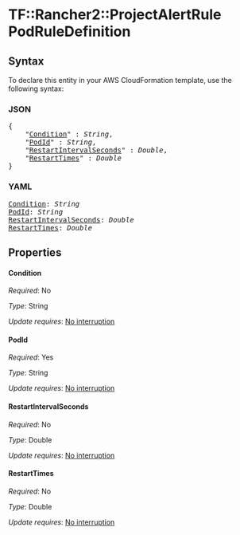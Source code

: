 # TF::Rancher2::ProjectAlertRule PodRuleDefinition

## Syntax

To declare this entity in your AWS CloudFormation template, use the following syntax:

### JSON

<pre>
{
    "<a href="#condition" title="Condition">Condition</a>" : <i>String</i>,
    "<a href="#podid" title="PodId">PodId</a>" : <i>String</i>,
    "<a href="#restartintervalseconds" title="RestartIntervalSeconds">RestartIntervalSeconds</a>" : <i>Double</i>,
    "<a href="#restarttimes" title="RestartTimes">RestartTimes</a>" : <i>Double</i>
}
</pre>

### YAML

<pre>
<a href="#condition" title="Condition">Condition</a>: <i>String</i>
<a href="#podid" title="PodId">PodId</a>: <i>String</i>
<a href="#restartintervalseconds" title="RestartIntervalSeconds">RestartIntervalSeconds</a>: <i>Double</i>
<a href="#restarttimes" title="RestartTimes">RestartTimes</a>: <i>Double</i>
</pre>

## Properties

#### Condition

_Required_: No

_Type_: String

_Update requires_: [No interruption](https://docs.aws.amazon.com/AWSCloudFormation/latest/UserGuide/using-cfn-updating-stacks-update-behaviors.html#update-no-interrupt)

#### PodId

_Required_: Yes

_Type_: String

_Update requires_: [No interruption](https://docs.aws.amazon.com/AWSCloudFormation/latest/UserGuide/using-cfn-updating-stacks-update-behaviors.html#update-no-interrupt)

#### RestartIntervalSeconds

_Required_: No

_Type_: Double

_Update requires_: [No interruption](https://docs.aws.amazon.com/AWSCloudFormation/latest/UserGuide/using-cfn-updating-stacks-update-behaviors.html#update-no-interrupt)

#### RestartTimes

_Required_: No

_Type_: Double

_Update requires_: [No interruption](https://docs.aws.amazon.com/AWSCloudFormation/latest/UserGuide/using-cfn-updating-stacks-update-behaviors.html#update-no-interrupt)

